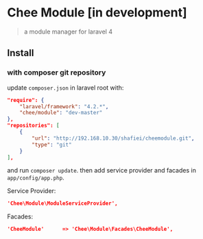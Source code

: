 # Chee Module [in development]
> a module manager for laravel 4

## Install

### with composer git repository

update `composer.json` in laravel root with:

```json
"require": {
	"laravel/framework": "4.2.*",
	"chee/module": "dev-master"
},
"repositories": [
    {
        "url": "http://192.168.10.30/shafiei/cheemodule.git",
        "type": "git"
    }
],
```
and run `composer update`. then add service provider and facades in `app/config/app.php`.

Service Provider:

```json
'Chee\Module\ModuleServiceProvider',
```

Facades:

```json
'CheeModule'	  => 'Chee\Module\Facades\CheeModule',
```
